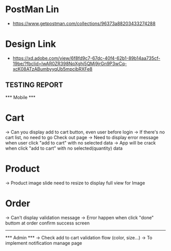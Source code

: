 # PostMan Lin
- https://www.getpostman.com/collections/96373a88203433274288


# Design Link
- https://xd.adobe.com/view/6f8fd9c7-67dc-40f4-62b1-89b14aa735cf-19be/?fbclid=IwAR0ZR398NqXghj5QMj9jrGn9P3wCq-xcK08ATzABumbyyqUb5mpcibRXFe8



TESTING REPORT
------------------------------------------------

*** Mobile ***
# Cart
-> Can you display add to cart button, even user before login
-> If there's no cart list, no need to go Check out page
-> Need to display error message when user click "add to cart" with no selected data
-> App will be crack when click "add to cart" with no selected(quantity) data

# Product
-> Product image slide need to resize to display full view for Image

# Order 
-> Can't display validation message
-> Error happen when click "done" buttom at order confirm success screen

------------------------------------

*** Admin ***
-> Check add to cart validation flow (color, size...)
-> To implement notification manage page
